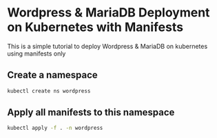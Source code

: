 
# Wordpress & MariaDB Deployment on Kubernetes with Manifests

This is a simple tutorial to deploy Wordpress & MariaDB on kubernetes using manifests only

## Create a namespace

```sh
kubectl create ns wordpress
```

## Apply all manifests to this namespace

```sh
kubectl apply -f . -n wordpress
```
